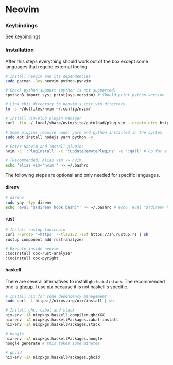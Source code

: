 # Neovim

### Keybindings

See [keybindings](./keybindings.md)

### Installation

After this steps everything should work out of the box except some languages that require external tooling.

```bash
# Install neovim and its dependencies
sudo pacman -Syy neovim python-pynvim

# Check python support (python is not supported)
:python3 import sys; print(sys.version) # Should print python version

# Link this directory to neovim's init.vim directory
ln -s ~/dotfiles/nvim ~/.config/nvim/

# Install vim-plug plugin manager
curl -fLo ~/.local/share/nvim/site/autoload/plug.vim --create-dirs https://raw.githubusercontent.com/junegunn/vim-plug/master/plug.vim

# Some plugins require node, yarn and python installed in the system.
sudo apt install nodejs yarn python -y

# Enter Neovim and install plugins
nvim -c ':PlugInstall' -c ':UpdateRemotePlugins' -c ':qall' # Go for a coffee or tea..

# (Recommended) Alias vim -> nvim
echo "alias vim='nvim'" >> ~/.bashrc
```

The following steps are optional and only needed for specific languages.

#### direnv

```bash
# direnv
sudo yay -Syy direnv
echo 'eval "$(direnv hook bash)"' >> ~/.bashrc # echo 'eval "$(direnv hook zsh)"' >> ~/.bashrc
```

#### rust

```bash
# Install rustup toolchain
curl --proto '=https' --tlsv1.2 -sSf https://sh.rustup.rs | sh
rustup component add rust-analyzer

# Execute inside neovim
:CocInstall coc-rust-analyzer
:CocInstall coc-pyright
```

#### haskell

There are several alternatives to install `ghc`/`cabal`/`stack`. The recommended one is [ghcup](https://www.haskell.org/ghcup/).
I use [nix](https://nixos.org/) because it is not haskell's specific.

```bash
# Install nix for some dependency management
sudo curl -L https://nixos.org/nix/install | sh

# Install ghc, cabal and stack
nix-env -iA nixpkgs.haskell.compiler.ghcXXX
nix-env -iA nixpkgs.haskellPackages.cabal-install
nix-env -iA nixpkgs.haskellPackages.stack

# hoogle
nix-env -iA nixpkgs.haskellPackages.hoogle
hoogle generate # this takes some minutes

# ghcid
nix-env -iA nixpkgs.haskellPackages.ghcid
```
